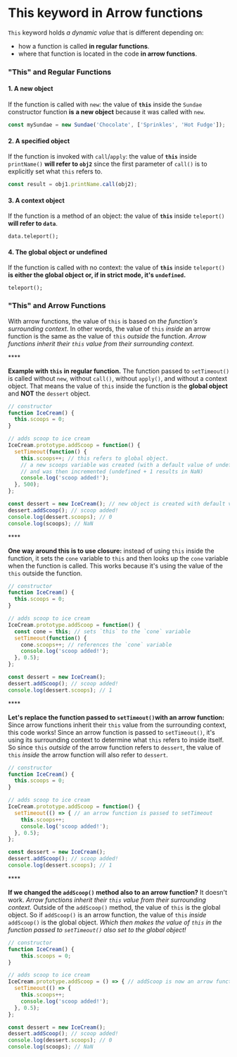 # This keyword in Arrow functions

`This` keyword holds _a dynamic value_ that is different depending on:

* how a function is called **in regular functions**.
* where that function is located in the code **in arrow functions**.

### "This" and Regular Functions

#### 1. A new object <a id="1-a-new-object"></a>

If the function is called with `new`: the value of **`this`** inside the `Sundae` constructor function **is** **a new object** because it was called with `new`.

```javascript
const mySundae = new Sundae('Chocolate', ['Sprinkles', 'Hot Fudge']); 
```

#### 2. A specified object <a id="2-a-specified-object"></a>

If the function is invoked with `call`/`apply`: the value of **`this`** inside `printName()` **will refer to `obj2`** since the first parameter of `call()` is to explicitly set what `this` refers to.

```javascript
const result = obj1.printName.call(obj2);
```

#### 3. A context object <a id="3-a-context-object"></a>

If the function is a method of an object: the value of **`this`** inside `teleport()` **will refer to `data`**.

```text
data.teleport();
```

#### 4. The global object or undefined <a id="4-the-global-object-or-undefined"></a>

If the function is called with no context: the value of **`this`** inside `teleport()` **is either the global object or, if in strict mode, it's `undefined`.**

```text
teleport();
```



### "This" and Arrow Functions

With arrow functions, the value of `this` is based on _the function's surrounding context_. In other words, the value of `this` _inside_ an arrow function is the same as the value of `this` _outside_ the function. _Arrow functions inherit their `this` value from their surrounding context._

\*\*\*\*

**Example with `this` in regular function.** The function passed to `setTimeout()` is called without `new`, without `call()`, without `apply()`, and without a context object. That means the value of `this` inside the function is the **global object** and **NOT** the `dessert` object. 

```javascript
// constructor
function IceCream() {
  this.scoops = 0;
}

// adds scoop to ice cream
IceCream.prototype.addScoop = function() {
  setTimeout(function() {
    this.scoops++; // this refers to global object.
    // a new scoops variable was created (with a default value of undefined) 
    // and was then incremented (undefined + 1 results in NaN)
    console.log('scoop added!');
  }, 500);
};

const dessert = new IceCream(); // new object is created with default value 0
dessert.addScoop(); // scoop added!
console.log(dessert.scoops); // 0
console.log(scoops); // NaN
```

\*\*\*\*

**One way around this is to use closure:** instead of using `this` inside the function, it sets the `cone` variable to `this` and then looks up the `cone` variable when the function is called. This works because it's using the value of the `this` outside the function.

```javascript
// constructor
function IceCream() {
  this.scoops = 0;
}

// adds scoop to ice cream
IceCream.prototype.addScoop = function() {
  const cone = this; // sets `this` to the `cone` variable
  setTimeout(function() {
    cone.scoops++; // references the `cone` variable
    console.log('scoop added!');
  }, 0.5);
};

const dessert = new IceCream();
dessert.addScoop(); // scoop added!
console.log(dessert.scoops); // 1
```

\*\*\*\*

**Let's replace the function passed to `setTimeout()`with an arrow function:** Since arrow functions inherit their `this` value from the surrounding context, this code works! Since an arrow function is passed to `setTimeout()`, it's using its surrounding context to determine what `this` refers to inside itself. So since `this` _outside_ of the arrow function refers to `dessert`, the value of `this` _inside_ the arrow function will also refer to `dessert`.

```javascript
// constructor
function IceCream() {
  this.scoops = 0;
}

// adds scoop to ice cream
IceCream.prototype.addScoop = function() {
  setTimeout(() => { // an arrow function is passed to setTimeout
    this.scoops++;
    console.log('scoop added!');
  }, 0.5);
};

const dessert = new IceCream();
dessert.addScoop(); // scoop added!
console.log(dessert.scoops); // 1
```

\*\*\*\*

**If we changed the `addScoop()` method also to an arrow function?**  It doesn't work. _Arrow functions inherit their `this` value from their surrounding context._ Outside of the `addScoop()` method, the value of `this` is the global object. So if `addScoop()` is an arrow function, the value of `this` _inside_ `addScoop()` is the global object. _Which then makes the value of `this` in the function passed to `setTimeout()` also set to the global object!_

```javascript
// constructor
function IceCream() {
    this.scoops = 0;
}

// adds scoop to ice cream
IceCream.prototype.addScoop = () => { // addScoop is now an arrow function
  setTimeout(() => {
    this.scoops++;
    console.log('scoop added!');
  }, 0.5);
};

const dessert = new IceCream();
dessert.addScoop(); // scoop added!
console.log(dessert.scoops); // 0
console.log(scoops); // NaN
```



